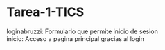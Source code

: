 # Tarea-1-TICS
<!DOCTYPE html>
<html>
<body>
loginabruzzi: Formulario que permite inicio de sesion <br>
inicio: Acceso a pagina principal gracias al login
</body>
</html>
